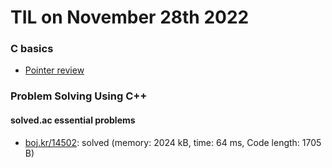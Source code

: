 # **TIL on November 28th 2022**
### C basics
- [Pointer review](../../../Languages/C/modoocode/vol-02-11-27-2022.md)

### Problem Solving Using C++
#### solved.ac essential problems
- [boj.kr/14502](../../../Problem%20Solving/boj/solvedac/14502-11-28-2022.cpp): solved (memory: 2024 kB, time: 64 ms, Code length: 1705 B)